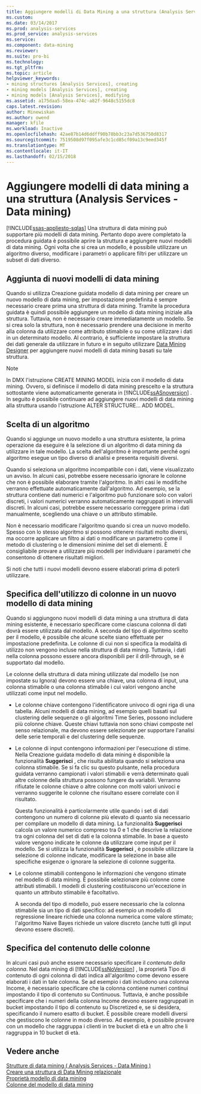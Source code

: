 ```yaml
---
title: Aggiungere modelli di Data Mining a una struttura (Analysis Services - Data Mining) | Documenti Microsoft
ms.custom: 
ms.date: 03/14/2017
ms.prod: analysis-services
ms.prod_service: analysis-services
ms.service: 
ms.component: data-mining
ms.reviewer: 
ms.suite: pro-bi
ms.technology: 
ms.tgt_pltfrm: 
ms.topic: article
helpviewer_keywords:
- mining structures [Analysis Services], creating
- mining models [Analysis Services], creating
- mining models [Analysis Services], modifying
ms.assetid: a175daa5-58ea-474c-a82f-9648c5155dc8
caps.latest.revision: 
author: Minewiskan
ms.author: owend
manager: kfile
ms.workload: Inactive
ms.openlocfilehash: 42ae87b14d6ddff90b78bb3c23a7d536750d8317
ms.sourcegitcommit: 7519508d97f095afe3c1cd85cf09a13c9eed345f
ms.translationtype: MT
ms.contentlocale: it-IT
ms.lasthandoff: 02/15/2018
---
```

# <a name="add-mining-models-to-a-structure-analysis-services---data-mining"></a>Aggiungere modelli di data mining a una struttura (Analysis Services - Data mining)
[!INCLUDE[ssas-appliesto-sqlas](../../includes/ssas-appliesto-sqlas.md)]
Una struttura di data mining può supportare più modelli di data mining. Pertanto dopo avere completato la procedura guidata è possibile aprire la struttura e aggiungere nuovi modelli di data mining. Ogni volta che si crea un modello, è possibile utilizzare un algoritmo diverso, modificare i parametri o applicare filtri per utilizzare un subset di dati diverso.  
  
## <a name="adding-new-mining-models"></a>Aggiunta di nuovi modelli di data mining  
 Quando si utilizza Creazione guidata modello di data mining per creare un nuovo modello di data mining, per impostazione predefinita è sempre necessario creare prima una struttura di data mining. Tramite la procedura guidata è quindi possibile aggiungere un modello di data mining iniziale alla struttura. Tuttavia, non è necessario creare immediatamente un modello. Se si crea solo la struttura, non è necessario prendere una decisione in merito alla colonna da utilizzare come attributo stimabile o su come utilizzare i dati in un determinato modello. Al contrario, è sufficiente impostare la struttura dei dati generale da utilizzare in futuro e in seguito utilizzare [Data Mining Designer](../../analysis-services/data-mining/data-mining-designer.md) per aggiungere nuovi modelli di data mining basati su tale struttura.  
  
> [!NOTE]  
>  In DMX l'istruzione CREATE MINING MODEL inizia con il modello di data mining. Ovvero, si definisce il modello di data mining prescelto e la struttura sottostante viene automaticamente generata in [!INCLUDE[ssASnoversion](../../includes/ssasnoversion-md.md)] . In seguito è possibile continuare ad aggiungere nuovi modelli di data mining alla struttura usando l'istruzione ALTER STRUCTURE… ADD MODEL.  
  
## <a name="choosing-an-algorithm"></a>Scelta di un algoritmo  
 Quando si aggiunge un nuovo modello a una struttura esistente, la prima operazione da eseguire è la selezione di un algoritmo di data mining da utilizzare in tale modello. La scelta dell'algoritmo è importante perché ogni algoritmo esegue un tipo diverso di analisi e presenta requisiti diversi.  
  
 Quando si seleziona un algoritmo incompatibile con i dati, viene visualizzato un avviso. In alcuni casi, potrebbe essere necessario ignorare le colonne che non è possibile elaborare tramite l'algoritmo. In altri casi le modifiche verranno effettuate automaticamente dall'algoritmo. Ad esempio, se la struttura contiene dati numerici e l'algoritmo può funzionare solo con valori discreti, i valori numerici verranno automaticamente raggruppati in intervalli discreti. In alcuni casi, potrebbe essere necessario correggere prima i dati manualmente, scegliendo una chiave o un attributo stimabile.  
  
 Non è necessario modificare l'algoritmo quando si crea un nuovo modello. Spesso con lo stesso algoritmo si possono ottenere risultati molto diversi, ma occorre applicare un filtro ai dati o modificare un parametro come il metodo di clustering o le dimensioni minime del set di elementi. È consigliabile provare a utilizzare più modelli per individuare i parametri che consentono di ottenere risultati migliori.  
  
 Si noti che tutti i nuovi modelli devono essere elaborati prima di poterli utilizzare.  
  
## <a name="specifying-the-usage-of-columns-in-a-new-mining-model"></a>Specifica dell'utilizzo di colonne in un nuovo modello di data mining  
 Quando si aggiungono nuovi modelli di data mining a una struttura di data mining esistente, è necessario specificare come ciascuna colonna di dati dovrà essere utilizzata dal modello. A seconda del tipo di algoritmo scelto per il modello, è possibile che alcune scelte siano effettuate per impostazione predefinita. Le colonne di cui non si specifica la modalità di utilizzo non vengono incluse nella struttura di data mining. Tuttavia, i dati nella colonna possono essere ancora disponibili per il drill-through, se è supportato dal modello.  
  
 Le colonne della struttura di data mining utilizzate dal modello (se non impostate su Ignora) devono essere una chiave, una colonna di input, una colonna stimabile o una colonna stimabile i cui valori vengono anche utilizzati come input nel modello.  
  
-   Le colonne chiave contengono l'identificatore univoco di ogni riga di una tabella. Alcuni modelli di data mining, ad esempio quelli basati sul clustering delle sequenze o gli algoritmi Time Series, possono includere più colonne chiave. Queste chiavi tuttavia non sono chiavi composte nel senso relazionale, ma devono essere selezionate per supportare l'analisi delle serie temporali e del clustering delle sequenze.  
  
-   Le colonne di input contengono informazioni per l'esecuzione di stime. Nella Creazione guidata modello di data mining è disponibile la funzionalità **Suggerisci** , che risulta abilitata quando si seleziona una colonna stimabile. Se si fa clic su questo pulsante, nella procedura guidata verranno campionati i valori stimabili e verrà determinato quali altre colonne della struttura possono fungere da variabili. Verranno rifiutate le colonne chiave o altre colonne con molti valori univoci e verranno suggerite le colonne che risultano essere correlate con il risultato.  
  
     Questa funzionalità è particolarmente utile quando i set di dati contengono un numero di colonne più elevato di quanto sia necessario per compilare un modello di data mining. La funzionalità **Suggerisci** calcola un valore numerico compreso tra 0 e 1 che descrive la relazione tra ogni colonna del set di dati e la colonna stimabile. In base a questo valore vengono indicate le colonne da utilizzare come input per il modello. Se si utilizza la funzionalità **Suggerisci** , è possibile utilizzare la selezione di colonne indicate, modificare la selezione in base alle specifiche esigenze o ignorare la selezione di colonne suggerita.  
  
-   Le colonne stimabili contengono le informazioni che vengono stimate nel modello di data mining. È possibile selezionare più colonne come attributi stimabili. I modelli di clustering costituiscono un'eccezione in quanto un attributo stimabile è facoltativo.  
  
     A seconda del tipo di modello, può essere necessario che la colonna stimabile sia un tipo di dati specifico: ad esempio un modello di regressione lineare richiede una colonna numerica come valore stimato; l'algoritmo Naive Bayes richiede un valore discreto (anche tutti gli input devono essere discreti).  
  
## <a name="specifying-column-content"></a>Specifica del contenuto delle colonne  
 In alcuni casi può anche essere necessario specificare il *contenuto della colonna*. Nel data mining di [!INCLUDE[ssNoVersion](../../includes/ssnoversion-md.md)] , la proprietà Tipo di contenuto di ogni colonna di dati indica all'algoritmo come devono essere elaborati i dati in tale colonna. Se ad esempio i dati includono una colonna Income, è necessario specificare che la colonna contiene numeri continui impostando il tipo di contenuto su Continuous. Tuttavia, è anche possibile specificare che i numeri della colonna Income devono essere raggruppati in bucket impostando il tipo di contenuto su Discretized e, se si desidera, specificando il numero esatto di bucket. È possibile creare modelli diversi che gestiscono le colonne in modo diverso. Ad esempio, è possibile provare con un modello che raggruppa i clienti in tre bucket di età e un altro che li raggruppa in 10 bucket di età.  
  
## <a name="see-also"></a>Vedere anche  
 [Strutture di data mining &#40; Analysis Services - Data Mining &#41;](../../analysis-services/data-mining/mining-structures-analysis-services-data-mining.md)   
 [Creare una struttura di Data Mining relazionale](../../analysis-services/data-mining/create-a-relational-mining-structure.md)   
 [Proprietà modello di data mining](../../analysis-services/data-mining/mining-model-properties.md)   
 [Colonne del modello di data mining](../../analysis-services/data-mining/mining-model-columns.md)  
  
  
